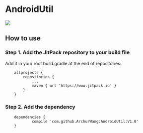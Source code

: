 # AndroidUtil
[![](https://www.jitpack.io/v/ArchurWang/AndroidUtil.svg)](https://www.jitpack.io/#ArchurWang/AndroidUtil)

## How to use
### Step 1. Add the JitPack repository to your build file 
Add it in your root build.gradle at the end of repositories:
```
	allprojects {
		repositories {
			...
			maven { url 'https://www.jitpack.io' }
		}
	}
```
### Step 2. Add the dependency
```
	dependencies {
	        compile 'com.github.ArchurWang:AndroidUtil:V1.0'
	}

```

